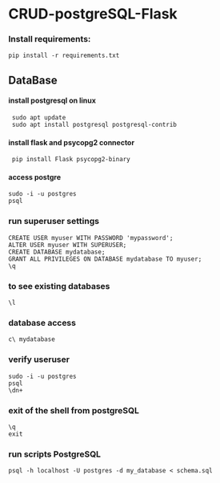# CRUD-postgreSQL-Flask


### Install requirements:
    pip install -r requirements.txt

## DataBase

#### install postgresql on linux
     sudo apt update
     sudo apt install postgresql postgresql-contrib

#### install flask and psycopg2 connector
     pip install Flask psycopg2-binary

#### access postgre
    sudo -i -u postgres
    psql

### run superuser settings
    CREATE USER myuser WITH PASSWORD 'mypassword';
    ALTER USER myuser WITH SUPERUSER;
    CREATE DATABASE mydatabase;
    GRANT ALL PRIVILEGES ON DATABASE mydatabase TO myuser;
    \q

### to see existing databases
    \l

### database access
    c\ mydatabase

### verify useruser
    sudo -i -u postgres
    psql
    \dn+

### exit of the shell from postgreSQL
    \q
    exit

### run scripts PostgreSQL
    
    psql -h localhost -U postgres -d my_database < schema.sql
